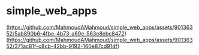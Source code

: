 # simple_web_apps
(https://github.com/MahmoudAMahmoud/simple_web_apps/assets/90136352/5ab890b6-4fbe-4b73-a69e-563e8ebc8472)
(https://github.com/MahmoudAMahmoud/simple_web_apps/assets/90136352/371ac81f-c8cb-42bb-9192-160e87cd91df)
